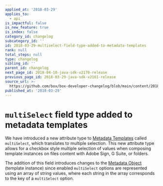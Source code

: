 ```yaml
---
applied_at: '2018-03-29'
applies_to:
  - api
is_impactful: false
is_new_feature: true
is_index: false
category_id: changelog
subcategory_id: ''
id: 2018-03-29-multiselect-field-type-added-to-metadata-templates
rank: null
total_steps: null
type: changelog
sibling_id: ''
parent_id: changelog
next_page_id: 2018-04-10-java-sdk-v2170-release
previous_page_id: 2018-03-29-java-sdk-v2161-release
source_url: >-
  https://github.com/box/box-developer-changelog/blob/main/content/2018/03-29-multiselect-field-type-added-to-metadata-templates.md
published_at: '2018-03-29'
---
```

# `multiSelect` field type added to metadata templates

We have introduced a new attribute type to
[Metadata Templates](endpoint://resources/metadata-template/) called
`multiSelect`, which translates to multiple selection. This new attribute type
allows for a checkbox style multiple selection of values when composing
template instances on files content with Adobe Sign, G Suite, or folders.

The addition of this field introduces changes to the
[Metadata Object](endpoint://resources/metadata-template/) (template instance)
since enabled `multiSelect` options are represented using an array of string
values, where each string in the array corresponds to the key of a `multiSelect`
option.
